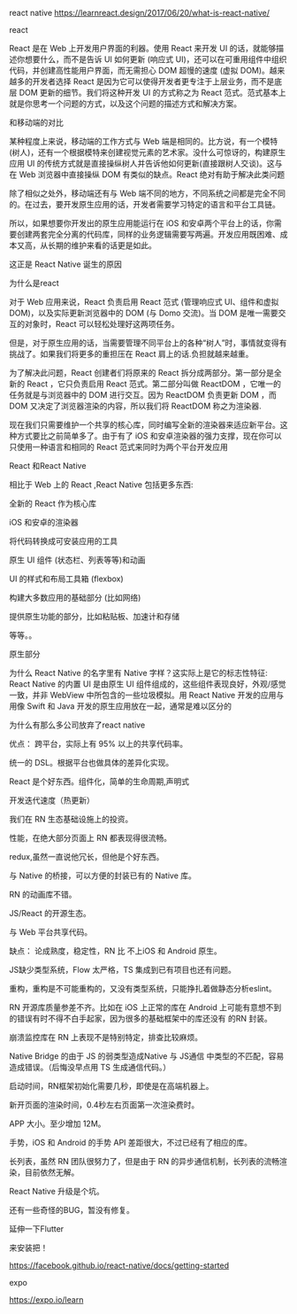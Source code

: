 react native
https://learnreact.design/2017/06/20/what-is-react-native/

react

React 是在 Web 上开发用户界面的利器。使用 React 来开发 UI 的话，就能够描述你想要什么，而不是告诉 UI 如何更新 (响应式 UI)，还可以在可重用组件中组织代码，并创建高性能用户界面，而无需担心 DOM 超慢的速度 (虚拟 DOM)。越来越多的开发者选择 React 是因为它可以使得开发者更专注于上层业务，而不是底层 DOM 更新的细节。我们将这种开发 UI 的方式称之为 React 范式。范式基本上就是你思考一个问题的方式，以及这个问题的描述方式和解决方案。

和移动端的对比

某种程度上来说，移动端的工作方式与 Web 端是相同的。比方说，有一个模特(树人)，还有一个根据模特来创建视觉元素的艺术家。没什么可惊讶的，构建原生应用 UI 的传统方式就是直接操纵树人并告诉他如何更新(直接跟树人交谈)。这与在 Web 浏览器中直接操纵 DOM 有类似的缺点。React 绝对有助于解决此类问题



除了相似之处外，移动端还有与 Web 端不同的地方，不同系统之间都是完全不同的。在过去，要开发原生应用的话，开发者需要学习特定的语言和平台工具链。



所以，如果想要你开发出的原生应用能运行在 iOS 和安卓两个平台上的话，你需要创建两套完全分离的代码库，同样的业务逻辑需要写两遍。开发应用既困难、成本又高，从长期的维护来看的话更是如此。

这正是 React Native 诞生的原因



为什么是react

对于 Web 应用来说，React 负责启用 React 范式 (管理响应式 UI、组件和虚拟 DOM)，以及实际更新浏览器中的 DOM (与 Domo 交流)。当 DOM 是唯一需要交互的对象时，React 可以轻松处理好这两项任务。

但是，对于原生应用的话，当需要管理不同平台上的各种“树人”时，事情就变得有挑战了。如果我们将更多的重担压在 React 肩上的话.负担就越来越重。

为了解决此问题，React 创建者们将原来的 React 拆分成两部分。第一部分是全新的 React ，它只负责启用 React 范式。第二部分叫做 ReactDOM ，它唯一的任务就是与浏览器中的 DOM 进行交互。因为 ReactDOM 负责更新 DOM ，而 DOM 又决定了浏览器渲染的内容，所以我们将 ReactDOM 称之为渲染器.

现在我们只需要维护一个共享的核心库，同时编写全新的渲染器来适应新平台。这种方式要比之前简单多了。由于有了 iOS 和安卓渲染器的强力支撑，现在你可以只使用一种语言和相同的 React 范式来同时为两个平台开发应用

React 和React Native

相比于 Web 上的 React ,React Native 包括更多东西:

全新的 React 作为核心库

 iOS 和安卓的渲染器

将代码转换成可安装应用的工具

原生 UI 组件 (状态栏、列表等等)和动画

UI 的样式和布局工具箱 (flexbox)

构建大多数应用的基础部分 (比如网络)

提供原生功能的部分，比如粘贴板、加速计和存储

等等。。

原生部分

为什么 React Native 的名字里有 Native 字样？这实际上是它的标志性特征: React Native 的内置 UI 是由原生 UI 组件组成的，这些组件表现良好，外观/感觉一致，并非 WebView 中所包含的一些垃圾模拟。用 React Native 开发的应用与用像 Swift 和 Java 开发的原生应用放在一起，通常是难以区分的



为什么有那么多公司放弃了react native

优点：
跨平台，实际上有 95% 以上的共享代码率。

统一的 DSL。根据平台也做具体的差异化实现。

React 是个好东西。组件化，简单的生命周期,声明式 

开发迭代速度（热更新）

我们在 RN 生态基础设施上的投资。

性能，在绝大部分页面上 RN 都表现得很流畅。

redux,虽然一直说他冗长，但他是个好东西。

与 Native 的桥接，可以方便的封装已有的 Native 库。

RN 的动画库不错。

JS/React 的开源生态。

与 Web 平台共享代码。



缺点：
论成熟度，稳定性，RN 比 不上iOS 和 Android 原生。

JS缺少类型系统，Flow 太严格，TS 集成到已有项目也还有问题。

重构，重构是不可能重构的，又没有类型系统，只能挣扎着做静态分析eslint。

RN 开源库质量参差不齐。比如在 iOS 上正常的库在 Android 上可能有意想不到的错误有时不得不白手起家，因为很多的基础框架中的库还没有 的RN 封装。

崩溃监控库在 RN 上表现不是特别特定，排查比较麻烦。

Native Bridge 的由于 JS 的弱类型造成Native 与 JS通信 中类型的不匹配，容易造成错误。（后悔没早点用 TS 生成通信代码。）

启动时间，RN框架初始化需要几秒，即使是在高端机器上。

新开页面的渲染时间，0.4秒左右页面第一次渲染费时。

APP 大小。至少增加 12M。

手势，iOS 和 Android 的手势 API 差距很大，不过已经有了相应的库。

长列表，虽然 RN 团队很努力了，但是由于 RN 的异步通信机制，长列表的流畅渲染，目前依然无解。

React Native 升级是个坑。

还有一些奇怪的BUG，暂没有修复。



延伸一下Flutter 



来安装把！

https://facebook.github.io/react-native/docs/getting-started

expo

https://expo.io/learn



